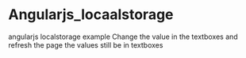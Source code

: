 # Angularjs_locaalstorage
angularjs localstorage example Change the value in the textboxes  and refresh the page the values still be in textboxes
